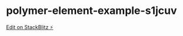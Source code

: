 # polymer-element-example-s1jcuv

[Edit on StackBlitz ⚡️](https://stackblitz.com/edit/polymer-element-example-s1jcuv)